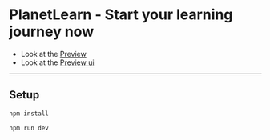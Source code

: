 # PlanetLearn - Start your learning journey now

- Look at the [Preview](https://planetlearn.netlify.app/)
- Look at the [Preview ui](https://planetlearn.netlify.app/ui)

---

## Setup

```bash
npm install

npm run dev
```
